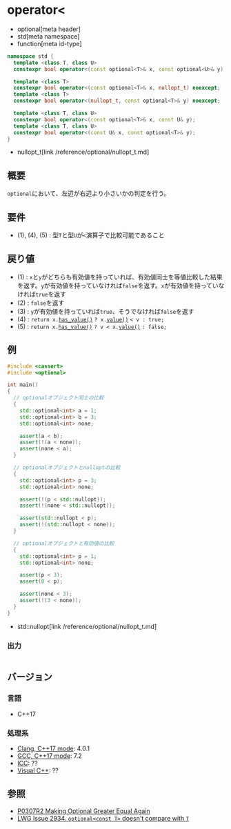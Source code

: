 # operator<
* optional[meta header]
* std[meta namespace]
* function[meta id-type]

```cpp
namespace std {
  template <class T, class U>
  constexpr bool operator<(const optional<T>& x, const optional<U>& y); // (1)

  template <class T>
  constexpr bool operator<(const optional<T>& x, nullopt_t) noexcept;   // (2)
  template <class T>
  constexpr bool operator<(nullopt_t, const optional<T>& y) noexcept;   // (3)

  template <class T, class U>
  constexpr bool operator<(const optional<T>& x, const U& y);           // (4)
  template <class T, class U>
  constexpr bool operator<(const U& x, const optional<T>& y);           // (5)
}
```
* nullopt_t[link /reference/optional/nullopt_t.md]

## 概要
`optional`において、左辺が右辺より小さいかの判定を行う。


## 要件
- (1), (4), (5) : 型`T`と型`U`が`<`演算子で比較可能であること


## 戻り値
- (1) : `x`と`y`がどちらも有効値を持っていれば、有効値同士を等値比較した結果を返す。`y`が有効値を持っていなければ`false`を返す。`x`が有効値を持っていなければ`true`を返す
- (2) : `false`を返す
- (3) : `y`が有効値を持っていれば`true`、そうでなければ`false`を返す
- (4) : `return x.`[`has_value()`](has_value.md) `? x.`[`value()`](value.md) `< v : true;`
- (5) : `return x.`[`has_value()`](has_value.md) `? v < x.`[`value()`](value.md) `: false;`


## 例
```cpp
#include <cassert>
#include <optional>

int main()
{
  // optionalオブジェクト同士の比較
  {
    std::optional<int> a = 1;
    std::optional<int> b = 3;
    std::optional<int> none;

    assert(a < b);
    assert(!(a < none));
    assert(none < a);
  }

  // optionalオブジェクトとnulloptの比較
  {
    std::optional<int> p = 3;
    std::optional<int> none;

    assert(!(p < std::nullopt));
    assert(!(none < std::nullopt));

    assert(std::nullopt < p);
    assert(!(std::nullopt < none));
  }

  // optionalオブジェクトと有効値の比較
  {
    std::optional<int> p = 1;
    std::optional<int> none;

    assert(p < 3);
    assert(0 < p);

    assert(none < 3);
    assert(!(3 < none));
  }
}
```
* std::nullopt[link /reference/optional/nullopt_t.md]

### 出力
```
```

## バージョン
### 言語
- C++17

### 処理系
- [Clang, C++17 mode](/implementation.md#clang): 4.0.1
- [GCC, C++17 mode](/implementation.md#gcc): 7.2
- [ICC](/implementation.md#icc): ??
- [Visual C++](/implementation.md#visual_cpp): ??


## 参照
- [P0307R2 Making Optional Greater Equal Again](http://www.open-std.org/jtc1/sc22/wg21/docs/papers/2016/p0307r2.pdf)
- [LWG Issue 2934. `optional<const T>` doesn't compare with `T`](https://wg21.cmeerw.net/lwg/issue2934)

